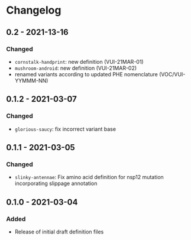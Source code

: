 # Changelog

## 0.2 - 2021-13-16
### Changed
- `cornstalk-handprint`: new definition (VUI-21MAR-01)
- `mushroom-android`: new definition (VUI-21MAR-02)
- renamed variants according to updated PHE nomenclature (VOC/VUI-YYMMM-NN)

## 0.1.2 - 2021-03-07
### Changed
- `glorious-saucy`: fix incorrect variant base

## 0.1.1 - 2021-03-05
### Changed
- `slinky-antennae`: Fix amino acid definition for nsp12 mutation incorporating slippage annotation

## 0.1.0 - 2021-03-04
### Added
- Release of initial draft definition files

